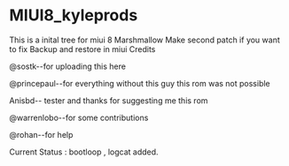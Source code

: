 # MIUI8_kyleprods
This is a inital tree for miui 8 Marshmallow
Make second patch if you want to fix Backup and restore in miui
Credits

@sostk--for uploading this here

@princepaul--for everything without this guy this rom was not possible

Anisbd-- tester and thanks for suggesting me this rom

@warrenlobo--for some contributions

@rohan--for help

Current Status : bootloop , logcat added.

